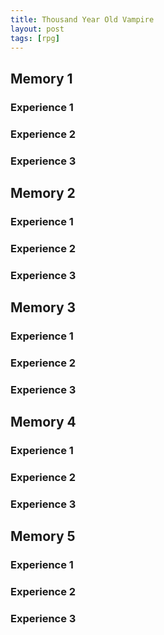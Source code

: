 ```yaml
---
title: Thousand Year Old Vampire
layout: post
tags: [rpg]
---
```


## Memory 1
### Experience 1
### Experience 2
### Experience 3

## Memory 2
### Experience 1
### Experience 2
### Experience 3

## Memory 3
### Experience 1
### Experience 2
### Experience 3

## Memory 4
### Experience 1
### Experience 2
### Experience 3

## Memory 5
### Experience 1
### Experience 2
### Experience 3
